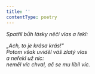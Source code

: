 ```yaml
---
title: ''
contentType: poetry
---
```


<section>

_Spatřil bůh lásky něčí vlas a řekl:_

_„Ach, to je krása krás!“  
Potom však uviděl váš zlatý vlas  
a neřekl už nic:  
neměl víc chval, ač se mu líbil víc._

</section>
